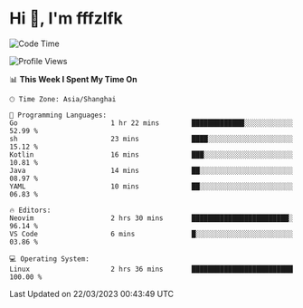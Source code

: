 # Hi 👋, I'm fffzlfk

<!--START_SECTION:waka-->
![Code Time](http://img.shields.io/badge/Code%20Time-114%20hrs%2028%20mins-blue)

![Profile Views](http://img.shields.io/badge/Profile%20Views-0-blue)

📊 **This Week I Spent My Time On** 

```text
🕑︎ Time Zone: Asia/Shanghai

💬 Programming Languages: 
Go                       1 hr 22 mins        █████████████░░░░░░░░░░░░   52.99 % 
sh                       23 mins             ████░░░░░░░░░░░░░░░░░░░░░   15.12 % 
Kotlin                   16 mins             ███░░░░░░░░░░░░░░░░░░░░░░   10.81 % 
Java                     14 mins             ██░░░░░░░░░░░░░░░░░░░░░░░   08.97 % 
YAML                     10 mins             ██░░░░░░░░░░░░░░░░░░░░░░░   06.83 % 

🔥 Editors: 
Neovim                   2 hrs 30 mins       ████████████████████████░   96.14 % 
VS Code                  6 mins              █░░░░░░░░░░░░░░░░░░░░░░░░   03.86 % 

💻 Operating System: 
Linux                    2 hrs 36 mins       █████████████████████████   100.00 % 
```


 Last Updated on 22/03/2023 00:43:49 UTC
<!--END_SECTION:waka-->
